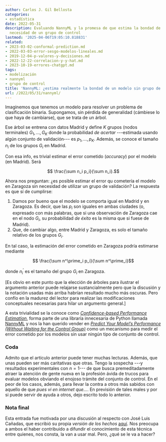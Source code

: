 ```yaml
---
author: Carlos J. Gil Bellosta
categories:
- estadística
date: 2022-05-31
description: Evaluando NannyML y la promesa de que estima la bondad de un modelo sin
  necesidad de un grupo de control
lastmod: '2025-04-06T19:05:10.818831'
related:
- 2023-03-02-conformal-prediction.md
- 2022-03-03-error-sesgo-modelos-lineales.md
- 2019-12-04-p-valores-y-decisiones.md
- 2022-12-22-correlacion-y-y-hat.md
- 2023-10-19-errores-chatgpt.md
tags:
- modelización
- nannyml
- grupo de control
title: 'NannyML: ¿estima realmente la bondad de un modelo sin grupo de control?'
url: /2022/05/31/nannyml/
---
```


Imaginemos que tenemos un modelo para resolver un problema de clasificación binaria. Supongamos, sin pérdida de generalidad (cámbiese lo que haya de cambiarse), que se trata de un árbol.

Ese árbol se entrena con datos Madrid y define $K$ grupos (nodos terminales) $G_1, \dots, G_K$ donde la probabilidad _de acertar_ ---estimada usando algún conjunto de validación--- es $p_1, \dots, p_K$. Además, se conoce el tamaño $n_i$ de los grupos $G_i$ en Madrid.

Con esa info, es trivial estimar el error cometido (_accuracy_) por el modelo (en Madrid). Será

$$ \frac{\sum n_i p_i}{\sum n_i}.$$

Ahora nos preguntan: ¿es posible estimar el error qu cometería el modelo en Zaragoza sin necesidad de utilizar un grupo de validación? La respuesta es que sí de cumplirse:

1. Damos por bueno que el modelo se comporta igual en Madrid y en Zaragoza. Es decir, que las $p_i$ son iguales en ambas ciudades (o, expresado con más palabras, que si una observación de Zaragoza cae en el nodo $G_i$, su probabilidad _de éxito_ es la misma que si fuese de Madrid).
1. Que, de cambiar algo, entre Madrid y Zaragoza, es solo el tamaño relativo de los grupos $G_i$.

En tal caso, la estimación del error cometido en Zaragoza podría estimarse mediante

$$ \frac{\sum n^\prime_i p_i}{\sum n^\prime_i}$$

donde $n^\prime_i$ es el tamaño del grupo $G_i$ en Zaragoza.

[Es obvio en este punto que la elección de árboles para ilustrar el argumento anterior puede relajarse sustancialmente pero que la discusión y la notación usadas más arriba habrían resultado mucho más oscuras. Pero confío en la madurez del lector para realizar las modificaciones conceptuales necesarias para hilar un argumento general.]

A esta trivialidad se la conoce como
[_Confidence-based Performance Estimation_](https://nannyml.readthedocs.io/en/main/how_it_works/performance_estimation.html), forma parte de una libraría innecesaria de Python llamada
[NannyML](https://nannyml.readthedocs.io/en/main/index.html)
y nos la han querido vender en
[_Predict Your Model’s Performance (Without Waiting for the Control Group)_](https://towardsdatascience.com/predict-your-models-performance-without-waiting-for-the-control-group-3f5c9363a7da)
como un mecanismo para medir el error cometido por los modelos sin usar ningún tipo de conjunto de control.

### Coda

Admito que el artículo anterior puede tener muchas lecturas. Además, que unas pueden ser más caritativas que otras. Tengo la sospecha ---y resultados experimentales con $n = 1$--- de que busca premeditadamente atraer la atención de gente nueva en la profesión ávida de trucos para evaluar modelos obviando el enojoso trámite del conjunto de control. En el peor de los casos, además, para llevar la contra a otros más sabidos con aquello de que _pues vi en internet que..._. En previsión de tales males y por si puede servir de ayuda a otros, dejo escrito todo lo anterior.

### Nota final

Esta entrada fue motivada por una discusión al respecto con José Luis Cañadas, que escribió su propia _versión de los hechos_ [aquí](https://muestrear-no-es-pecado.netlify.app/2022/05/29/no-mentir-s/). Nos preocupa a ambos el haber contribuido a difundir el conocimiento de esta técnica entre quienes, nos consta, la van a usar mal. Pero, ¿qué se le va a hacer?